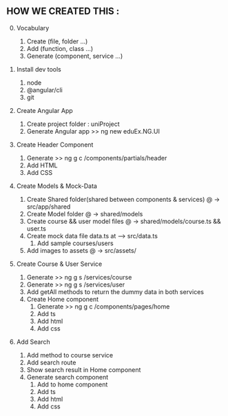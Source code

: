## HOW WE CREATED THIS :
0. Vocabulary
    1. Create (file, folder ...)
    2. Add (function, class ...)
    3. Generate (component, service ...)

1. Install dev tools
    1. node
    2. @angular/cli
    3. git

2. Create Angular App
    1. Create project folder : uniProject
    2. Generate Angular app >> ng new eduEx.NG.UI

3. Create Header Component
    1. Generate >> ng g c /components/partials/header
    2. Add HTML
    3. Add CSS

4. Create Models & Mock-Data
    1. Create Shared folder(shared between components & services) @ -> src/app/shared
    2. Create Model folder @ -> shared/models
    3. Create course && user model files @ -> shared/models/course.ts && user.ts
    3. Create mock data file data.ts at --> src/data.ts
        1. Add sample courses/users
    4. Add images to assets @ -> src/assets/

5. Create Course & User Service
    1. Generate >> ng g s /services/course
    2. Generate >> ng g s /services/user
    3. Add getAll methods to return the dummy data in both services
    6. Create Home component
        1. Generate >> ng g c /components/pages/home
        2. Add ts
        3. Add html
        4. Add css

6. Add Search 
    1. Add method to course service
    2. Add search route
    3. Show search result in Home component
    4. Generate search component
        1. Add to home component
        2. Add ts
        3. Add html
        4. Add css
